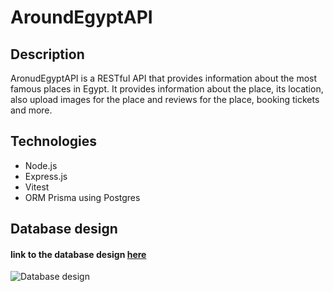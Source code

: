 # AroundEgyptAPI

## Description

AronudEgyptAPI is a RESTful API that provides information about the most famous places in Egypt. It provides information about the place, its location, also upload images for the place and reviews for the place, booking tickets and more.

## Technologies

- Node.js
- Express.js
- Vitest
- ORM Prisma using Postgres

## Database design

#### link to the database design [here](https://dbdiagram.io/d/Around-Egypt-65a29631ac844320aed806d6)
![Database design](./images/DatabaseDesign.svg)
